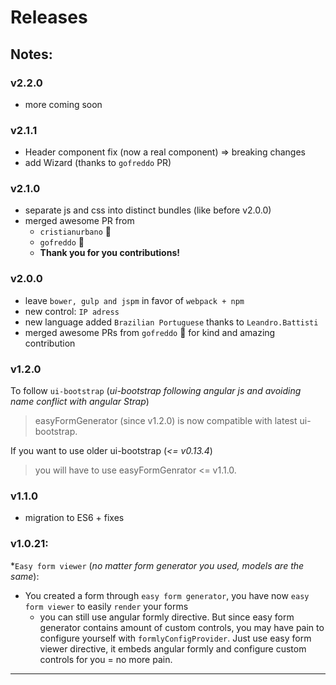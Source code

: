 # Releases

## Notes:

### v2.2.0

- more coming soon

### v2.1.1

- Header component fix (now a real component) => breaking changes
- add Wizard (thanks to `gofreddo` PR)


### v2.1.0
- separate js and css into distinct bundles (like before v2.0.0)
- merged awesome PR from
  - `cristianurbano` :clap:
  - `gofreddo` :clap:
  - **Thank you for you contributions!**

### v2.0.0
- leave `bower, gulp and jspm` in favor of `webpack + npm`
- new control: `IP adress`
- new language added `Brazilian Portuguese` thanks to `Leandro.Battisti`
- merged awesome PRs from `gofreddo` :clap: for kind and amazing contribution

### v1.2.0

To follow `ui-bootstrap` (*ui-bootstrap following angular js and avoiding name conflict with angular Strap*)
> easyFormGenerator (since v1.2.0) is now compatible with latest ui-bootstrap.

If you want to use older ui-bootstrap (*<= v0.13.4*)

> you will have to use easyFormGenrator <= v1.1.0.

### v1.1.0

- migration to ES6 + fixes

### v1.0.21:

*`Easy form viewer` (*no matter form generator you used, models are the same*):

- You created a form through `easy form generator`, you have now `easy form viewer` to easily `render` your forms
  - you can still use angular formly directive. But since easy form generator contains amount of custom controls, you may have pain to configure yourself with `formlyConfigProvider`. Just use easy form viewer directive, it embeds angular formly and configure custom controls for you = no more pain.  
______
